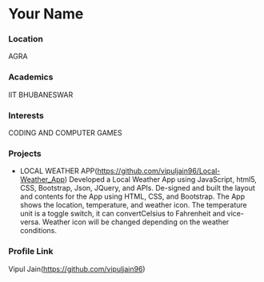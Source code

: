 # Your Name
### Location
AGRA
### Academics
IIT BHUBANESWAR
### Interests
CODING AND COMPUTER GAMES
### Projects
- LOCAL WEATHER APP(https://github.com/vipuljain96/Local-Weather_App) Developed a Local Weather App using JavaScript, html5, CSS, Bootstrap, Json, JQuery, and APIs. De-signed and built the layout and contents for the App using HTML, CSS, and Bootstrap. The App shows the location, temperature, and weather icon. The temperature unit is a toggle switch, it can convertCelsius to Fahrenheit and vice-versa. Weather icon will be changed depending on the weather conditions.
### Profile Link
Vipul Jain(https://github.com/vipuljain96)